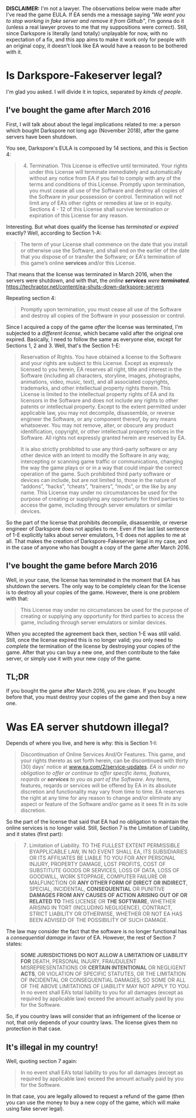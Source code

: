 __DISCLAIMER:__ I'm not a lawyer. The observations below were made after I've read the game EULA. If EA sends me a message saying _"We want you to stop working in fake server and remove it from Github"_, I'm gonna do it (unless a real lawyer proves to me that my suppositions were correct). Still, since Darkspore is literally (and totally) unplayable for now, with no expectation of a fix, and this app aims to make it work only for people with an original copy, it doesn't look like EA would have a reason to be bothered with it.


# Is Darkspore-Fakeserver legal?
I'm glad you asked. I will divide it in topics, separated by _kinds of people_. 

## I've bought the game after March 2016
First, I will talk about about the legal implications related to me: a person which bought Darkspore not long ago (November 2018), after the game servers have been shutdown. 

You see, Darkspore's EULA is composed by 14 sections, and this is Section 4:

> 4. Termination. This License is effective until terminated. Your rights under this License will terminate immediately and automatically without any notice from EA if you fail to comply with any of the terms and conditions of this License. Promptly upon termination, you must cease all use of the Software and destroy all copies of the Software in your possession or control. Termination will not limit any of EA’s other rights or remedies at law or in equity. Sections 4 - 12 of this License shall survive termination or expiration of this License for any reason. 

Interesting. But what does qualify the license has _terminated_ or _expired_ exactly? Well, according to Section 1-A:
> The term of your License shall commence on the date that you install or otherwise use the Software, and shall end on the earlier of the date that you dispose of or transfer the Software; or EA's termination of this game’s online __services__ and/or this License.

That means that the license was terminated in March 2016, when the servers were shutdown, and with that, the _online __services__ were __terminated___.
https://techraptor.net/content/ea-shuts-down-darkspore-servers

Repeating section 4:
> Promptly upon termination, you must cease all use of the Software and destroy all copies of the Software in your possession or control. 

Since I acquired a copy of the game _after_ the license was terminated, I'm subjected to a _different license_, which became valid after the original one expired. Basically, I need to follow the same as everyone else, except for Sections 1, 2 and 3. Well, that's the Section 1-E:
> Reservation of Rights. You have obtained a license to the Software and your rights are subject to this License. Except as expressly licensed to you herein, EA reserves all right, title and interest in the Software (including all characters, storyline, images, photographs, animations, video, music, text), and all associated copyrights, trademarks, and other intellectual property rights therein. This License is limited to the intellectual property rights of EA and its licensors in the Software and does not include any rights to other patents or intellectual property. Except to the extent permitted under applicable law, you may not decompile, disassemble, or reverse engineer the Software, or any component thereof, by any means whatsoever. You may not remove, alter, or obscure any product identification, copyright, or other intellectual property notices in the Software. All rights not expressly granted herein are reserved by EA.
> 
> It is also strictly prohibited to use any third-party software or any other device with an intent to modify the Software in any way, intercepting or scanning game traffic or communications, changing the way the game plays or or in a way that could impair the correct operation of the game. Such prohibited third party software or devices can include, but are not limited to, those in the nature of “addons”, “hacks”, “cheats”, “trainers”, “mods”, or the like by any name. This License may under no circumstances be used for the purpose of creating or supplying any opportunity for third parties to access the game, including through server emulators or similar devices.

So the part of the license that prohibits decompile, disassemble, or reverse engineer of Darkspore does not applies to me. Even if the last last sentence of 1-E explicitly talks about server emulators, 1-E does not applies to me at all. That makes the creation of Darkspore-Fakeserver legal in my case, and in the case of anyone who has bought a copy of the game after March 2016.

## I've bought the game before March 2016
Well, in your case, the license has terminated in the moment that EA has shutdown the servers. The only way to be completely clean for the license is to destroy all your copies of the game. However, there is one problem with that:
> This License may under no circumstances be used for the purpose of creating or supplying any opportunity for third parties to access the game, including through server emulators or similar devices.

When you accepted the agreement back then, section 1-E was still valid. Still, once the license expired this is no longer valid; you only need to _complete_ the termination of the license by destroying your copies of the game. After that you can buy a new one, and then contribute to the fake server, or simply use it with your new copy of the game.

## TL;DR
If you bought the game after March 2016, you are clean. If you bought before that, you must destroy your copies of the game and then buy a new one.


# Was EA server shutdown illegal?
Depends of where you live, and here is why: this is Section 1-I:
> Discontinuation of Online Services And/Or Features. This game, and your rights thereto as set forth herein, can be discontinued with thirty (30) days’ notice at www.ea.com/2/service-updates. _EA is under no obligation to offer or continue to offer specific items, features, reqards or __services__ to you as part of the Software_. Any items, features, reqards or services will be offered by EA in its absolute discretion and functionality may vary from time to time. EA reserves the right at any time for any reason to change and/or eliminate any aspect or feature of the Software and/or game as it sees fit in its sole discretion. 

So the part of the license that said that EA had no obligation to maintain the online services is no longer valid. Still, Section 7 is the Limitation of Liability, and it states (first part):
> 7. Limitation of Liability. TO THE FULLEST EXTENT PERMISSIBLE BYAPPLICABLE LAW, IN NO EVENT SHALL EA, ITS SUBSIDIARIES OR ITS AFFILIATES BE LIABLE TO YOU FOR ANY PERSONAL INJURY, PROPERTY DAMAGE, LOST PROFITS, COST OF SUBSTITUTE GOODS OR SERVICES, LOSS OF DATA, LOSS OF GOODWILL, WORK STOPPAGE, COMPUTER FAILURE OR MALFUNCTION OR __ANY OTHER FORM OF DIRECT OR INDIRECT__, SPECIAL, INCIDENTAL, __CONSEQUENTIAL__ OR PUNITIVE __DAMAGES FROM ANY CAUSES OF ACTION ARISING OUT OF OR RELATED TO__ THIS LICENSE OR __THE SOFTWARE__, WHETHER ARISING IN TORT (INCLUDING NEGLIGENCE), CONTRACT, STRICT LIABILITY OR OTHERWISE, WHETHER OR NOT EA HAS BEEN ADVISED OF THE POSSIBILITY OF SUCH DAMAGE. 

The law may consider the fact that the software is no longer functional has a _consequential damage_ in favor of EA. However, the rest of Section 7 states:
>__SOME JURISDICTIONS DO NOT ALLOW A LIMITATION OF LIABILITY FOR__ DEATH, PERSONAL INJURY, FRAUDULENT MISREPRESENTATIONS OR __CERTAIN INTENTIONAL__ OR NEGLIGENT __ACTS__, OR VIOLATION OF SPECIFIC STATUTES, OR THE LIMITATION OF INCIDENTAL OR CONSEQUENTIAL DAMAGES, SO SOME OR ALL OF THE ABOVE LIMITATIONS OF LIABILITY MAY NOT APPLY TO YOU. In no event shall EA’s total liability to you for all damages (except as required by applicable law) exceed the amount actually paid by you for the Software. 

So, if you country laws will consider that an infrigement of the license or not, that only depends of your country laws. The license gives them no protection in that case.

## It's illegal in my country!
Well, quoting section 7 again:
> In no event shall EA’s total liability to you for all damages (except as required by applicable law) exceed the amount actually paid by you for the Software. 

In that case, you are legally allowed to request a refund of the game (then you can use the money to buy a new copy of the game, which will make using fake server legal).
